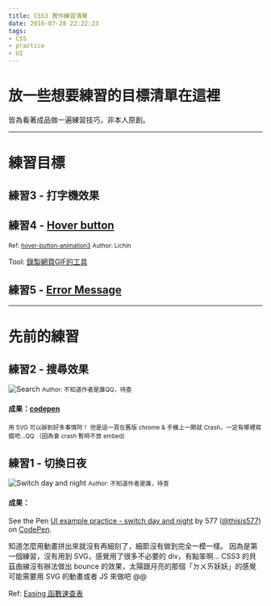 ```yaml
---
title: CSS3 實作練習清單
date: 2016-07-28 22:22:23
tags:
- CSS
- practice
- UI
---
```


# 放一些想要練習的目標清單在這裡

<div class="tip">
	皆為看著成品做一遍練習技巧，非本人原創。
</div>

<!-- more -->

----

# 練習目標

## 練習3 - 打字機效果

## 練習4 - [Hover button](https://lichin.me/hoverbtn2/)
<small>Ref: [hover-button-animation3](https://lichin.me/css/2016/07/28/hover-button-animation3)</small>
<small>Author: Lichin</small>


Tool: [錄製網頁GIF的工具](http://www.cockos.com/licecap/)


## 練習5 - [Error Message](https://dribbble.com/shots/2818079-Error-Message)

----

# 先前的練習

## 練習2 - 搜尋效果
![Search](https://d262ilb51hltx0.cloudfront.net/max/800/1*1PijTRGwpdBDO4yQPJCBjA.gif)
<small class="img-description">Author: 不知道作者是誰QQ，待查</small>

#### 成果：[codepen](http://codepen.io/thisis577/pen/jAGmyR/)

<small class="murmur">
	用 SVG 可以辦到好多事情阿！
	但是這一頁在舊版 chrome & 手機上一開就 Crash，一定有哪裡寫錯吧...QQ
	（因為會 crash 暫時不放 embed)
</small>


## 練習1 - 切換日夜
![Switch day and night](https://d262ilb51hltx0.cloudfront.net/max/800/1*Na6uh-8wut97eVoIABslMA.gif)
<small class="img-description">Author: 不知道作者是誰，待查</small>

#### 成果：
<p data-height="397" data-theme-id="light" data-slug-hash="wWAgmr" data-default-tab="result" data-user="thisis577" data-embed-version="2" class="codepen">See the Pen <a href="http://codepen.io/thisis577/pen/wWAgmr/">UI example practice - switch day and night</a> by 577 (<a href="http://codepen.io/thisis577">@thisis577</a>) on <a href="http://codepen.io">CodePen</a>.</p>
<script async src="//assets.codepen.io/assets/embed/ei.js"></script>

知道怎麼用動畫拼出來就沒有再細刻了，細節沒有做到完全一模一樣。
因為是第一個練習，沒有用到 SVG，感覺用了很多不必要的 div，有點笨啊...
CSS3 的貝茲曲線沒有辦法做出 bounce 的效果，太陽跟月亮的那個「ㄉㄨㄞ妖妖」的感覺可能需要用 SVG 的動畫或者 JS 來做吧 @@

Ref: [Easing 函數速查表](http://easings.net/zh-tw)
